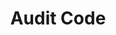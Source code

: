 ---
title: Audit Code
excerpt: >-
  Audit code quality


  This endpoint allows developers to upload multiple agent core function names
  and code,

  and the system will audit the code quality of each function using LLM and
  provide scores and feedback.


  The audit results will be saved to the database, including:

  - Function name

  - Function code

  - Code hash

  - Project ID

  - Audit score

  - Audit feedback

  - Timestamp


  Valid API Key and Secret are required to use this endpoint.
api:
  file: openapi.json
  operationId: Radar-audit_code
hidden: false
---